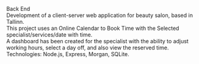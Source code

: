 Back End <br>
Development of a client-server web application for beauty salon, based in Tallinn. <br>
This project uses an Online Calendar to Book Time with the Selected specialist/services/date with time. <br>
A dashboard has been created for the specialist with the ability to adjust working hours, select a day off, and also view the reserved time.
Technologies: Node.js, Express, Morgan, SQLite.
